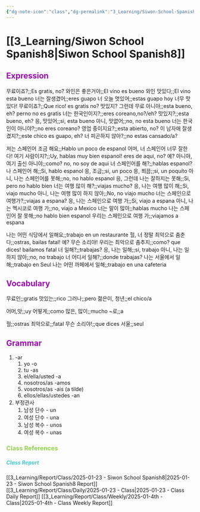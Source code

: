 ```yaml
---
{"dg-note-icon":"class","dg-permalink":"3_Learning/Siwon-School-Spanish8","created-date":"2025-01-23 9:36:10 pm","date":"2025-01-23","type":"class","tags":["class","spanish"],"aliases":null,"name":"Siwon School Spanish","courseName":"NEW 왕초보 탈출 파닉스","dg-publish":true,"permalink":"/3_Learning/Siwon-School-Spanish8/","dgPassFrontmatter":true,"noteIcon":"class"}
---
```



# [[3_Learning/Siwon School Spanish8\|Siwon School Spanish8]]
## <font color="#9d0ab3">Expression</font>
무료이죠?;;Es gratis, no?
와인은 좋은거야;;El vino es bueno
와인 맛있다;;El vino esta bueno
너는 잘생겼어;;eres guapo
너 오늘 멋있어;;estas guapo hoy
너무 맛있다! 무료이죠?;;Que rico! es gratis no?
맛있지? 그런데 무료 아니야;;esta bueno, eh? perno no es gratis
너는 한국인이지?;;eres coreano,no?/eh?
맛있지?;;esta bueno, eh?
응, 맛있어;;si, esta bueno
아니, 맛없어;;no, no esta bueno
너는 한국인이 아니야?;;no eres coreano?
영업 중이지요?;;esta abierto, no?
이 남자애 잘생겼지?;;este chico es guapo, eh?
너 피곤하지 않아?;;no estas cansado/a?

저는 스페인어 조금 해요;;Hablo un poco de espanol
어머, 너 스페인어 너무 잘한다! 여기 사람이지?;;Uy, hablas muy bien espanol! eres de aqui, no?
예? 아니야, 여기 출신 아니야;;como? no, no soy de aqui
너 스페인어를 해?;;hablas espanol?
나 스페인어 해;;Si, hablo espanol
응, 조금;;si, un poco
응, 쬐끔;;si, un poquito
아니, 나는 스페인어를 못해;;no, no hablo espanol
응, 그런데 나는 잘하지는 못해;;Si, pero no hablo bien
너는 여행 많이 해?;;viajas mucho?
응, 나는 여행 많이 해;;Si, viajo mucho
아니, 나는 여행 많이 하지 않아;;No, no viajo mucho
너는 스페인으로 여행가?;;viajas a espana?
응, 나는 스페인으로 여행 가;;Si, viajo a espana
아니, 나는 멕시코로 여행 가;;no, viajo a Mexico
너는 말이 많아;;hablas mucho
나는 스페인어 잘 못해;;no hablo bien espanol
우리는 스페인으로 여행 가;;viajamos a espana

나는 어떤 식당에서 일해요;;trabajo en un restaurante
헐, 너 정말 최악으로 춤춘다;;ostras, bailas fatal!
예? 무슨 소리야! 우리는 최악으로 춤추지;;como? que dices! bailamos fatal
너 일해?;;trabajas?
응, 나는 일해;;si, trabajo
아니, 나는 일하지 않아;;no, no trabajo
너 어디서 일해?;;donde trabajas?
나는 서울에서 일해;;trabajo en Seul
나는 어떤 까페에서 일해;;trabajo en una cafeteria


## <font color="#9d0ab3">Vocabulary</font>
무료인;;gratis
맛있는;;rico
그러나;;pero
젊은이, 청년;;el chico/a

어머,앗;;uy
어떻게;;como
많은, 많이;;mucho
~로;;a

헐;;ostras
최악으로;;fatal
무슨 소리야!;;que dices
서울;;seul
## <font color="#9d0ab3">Grammar</font>
1. -ar
	1. yo -o 
	2. tu -as
	3. el/ella/usted -a
	4. nosotros/as -amos
	5. vosotros/as -ais (a tilde)
	6. ellos/ellas/ustedes -an
2. 부정관사 
	1. 남성 단수 - un
	2. 여성 단수 - una
	3. 남성 복수 - unos
	4. 여성 복수 - unas

















### <font color="#92d050">Class References</font>
##### <font color="#41c9cb">Class Report</font>
[[3_Learning/Report/Class/2025-01-23 - Siwon School Spanish8\|2025-01-23 - Siwon School Spanish8 Report]]
[[3_Learning/Report/Class/Daily/2025-01-23 - Class\|2025-01-23 - Class Daily Report]]
[[3_Learning/Report/Class/Weekly/2025-01-4th - Class\|2025-01-4th - Class Weekly Report]]





